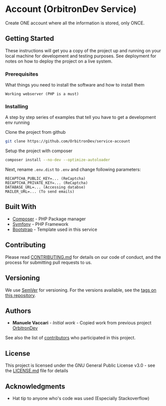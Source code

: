 # Account (OrbitronDev Service)

Create ONE account where all the information is stored, only ONCE.

## Getting Started

These instructions will get you a copy of the project up and running on your local machine for development and testing purposes. See deployment for notes on how to deploy the project on a live system.

### Prerequisites

What things you need to install the software and how to install them

```
Working webserver (PHP is a must)
```

### Installing

A step by step series of examples that tell you have to get a development env running

Clone the project from github

```bash
git clone https://github.com/OrbitronDev/service-account
```

Setup the project with composer

```bash
composer install --no-dev --optimize-autoloader
```

Next, rename `.env.dist` to `.env` and change following parameters:

```
RECAPTCHA_PUBLIC_KEY=... (ReCaptcha)
RECAPTCHA_PRIVATE_KEY=... (ReCaptcha)
DATABASE_URL=... (Accessing databse)
MAILER_URL=... (To send emails)
```

## Built With

* [Composer](https://getcomposer.org/) - PHP Package manager
* [Symfony](https://symfony.com/) - PHP Framework
* [Bootstrap](https://getbootstrap.com/) - Template used in this service

## Contributing

Please read [CONTRIBUTING.md](CONTRIBUTING.md) for details on our code of conduct, and the process for submitting pull requests to us.

## Versioning

We use [SemVer](http://semver.org/) for versioning. For the versions available, see the [tags on this repository](https://github.com/OrbitronDev/service-account/tags). 

## Authors

* **Manuele Vaccari** - *Initial work* - Copied work from previous project [OrbitronDev](https://github.com/D3strukt0r/OrbitronDev)

See also the list of [contributors](https://github.com/OrbitronDev/service-account/contributors) who participated in this project.

## License

This project is licensed under the GNU General Public License v3.0 - see the [LICENSE.md](LICENSE.md) file for details

## Acknowledgments

* Hat tip to anyone who's code was used (Especially Stackoverflow)
